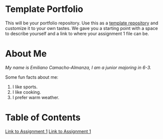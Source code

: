 # Template Portfolio
This will be your portfolio repository. Use this as a [template repository](https://docs.github.com/en/repositories/creating-and-managing-repositories/creating-a-template-repository) and customize it to your own tastes. We gave you a starting point with a space to describe yourself and a link to where your assignment 1 file can be.

# About Me
*My name is Emiliano Camacho-Almanza, I am a junior majoring in 6-3.*

Some fun facts about me:
1. I like sports.
2. I like cooking.
3. I prefer warm weather.



# Table of Contents
[Link to Assignment 1](assignments/assignment1.md)
[Link to Assignment 1](problemsets/problemset1.md)
